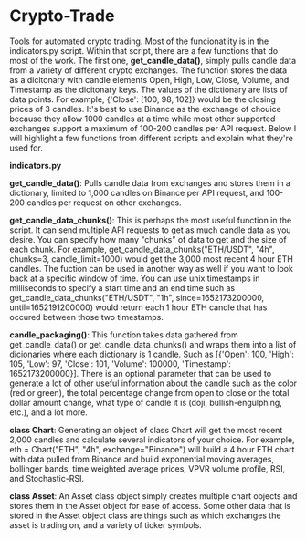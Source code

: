 # Crypto-Trade
Tools for automated crypto trading. Most of the funcionatlity is in the indicators.py script. Within that script, there are a few functions that do most of the work. The first one, **get_candle_data()**, simply pulls candle data from a variety of different crypto exchanges. The function stores the data as a dicitonary with candle elements Open, High, Low, Close, Volume, and Timestamp as the dicitonary keys. The values of the dictionary are lists of data points. For example, {'Close': [100, 98, 102]} would be the closing prices of 3 candles. It's best to use Binance as the exchange of chouice because they allow 1000 candles at a time while most other supported exchanges support a maximum of 100-200 candles per API request. Below I will highlight a few functions from different scripts and explain what they're used for.

**indicators.py**

**get_candle_data()**: Pulls candle data from exchanges and stores them in a dictionary, limited to 1,000 candles on Binance per API request, and 100-200 candles per request on other exchanges.

**get_candle_data_chunks()**: This is perhaps the most useful function in the script. It can send multiple API requests to get as much candle data as you desire. You can specify how many "chunks" of data to get and the size of each chunk. For example, 
get_candle_data_chunks("ETH/USDT", "4h", chunks=3, candle_limit=1000) would get the 3,000 most recent 4 hour ETH candles. The fuction can be used in another way as well if you want to look back at a specific window of time. You can use unix timestamps in milliseconds to specify a start time and an end time such as get_candle_data_chunks("ETH/USDT", "1h", since=1652173200000, until=1652191200000) would return each 1 hour ETH candle that has occured between those two timestamps.

**candle_packaging()**: This function takes data gathered from get_candle_data() or get_candle_data_chunks() and wraps them into a list of dicionaries where each dictionary is 1 candle. Such as [{'Open': 100, 'High': 105, 'Low': 97, 'Close': 101, 'Volume': 100000, 'Timestamp': 1652173200000}]. There is an optional parameter that can be used to generate a lot of other useful information about the candle such as the color (red or green), the total percentage change from open to close or the total dollar amount change, what type of candle it is (doji, bullish-engulphing, etc.), and a lot more.

**class Chart**: Generating an object of class Chart will get the most recent 2,000 candles and calculate several indicators of your choice. For example,
eth = Chart("ETH", "4h", exchange="Binance") will build a 4 hour ETH chart with data pulled from Binance and build exponential moving averages, bollinger bands, time weighted average prices, VPVR volume profile, RSI, and Stochastic-RSI.

**class Asset**: An Asset class object simply creates multiple chart objects and stores them in the Asset object for ease of access. Some other data that is stored in the Asset object class are things such as which exchanges the asset is trading on, and a variety of ticker symbols.
